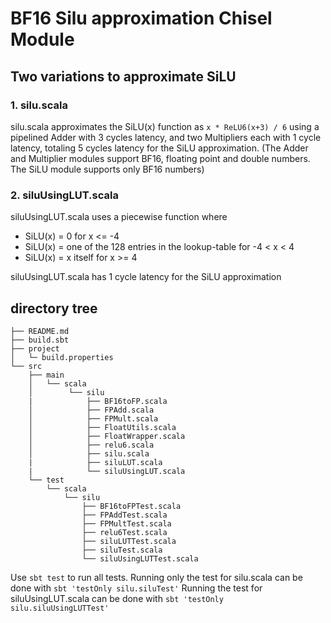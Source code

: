 # BF16 Silu approximation Chisel Module
## Two variations to approximate SiLU

### 1. silu.scala 
silu.scala approximates the SiLU(x) function as `x * ReLU6(x+3) / 6` using a pipelined Adder with 3 cycles latency, and two Multipliers each with 1 cycle latency, totaling 5 cycles latency for the SiLU approximation.
(The Adder and Multiplier modules support BF16, floating point and double numbers. The SiLU module supports only BF16 numbers)
### 2. siluUsingLUT.scala
siluUsingLUT.scala uses a piecewise function where 
- SiLU(x) = 0  for x <= -4
- SiLU(x) = one of the 128 entries in the lookup-table  for -4 < x < 4
- SiLU(x) = x itself  for x >= 4

siluUsingLUT.scala has 1 cycle latency for the SiLU approximation


## directory tree
```
├── README.md
├── build.sbt
├── project
│   └─ build.properties
└── src
    ├── main
    │   └── scala
    │        └── silu
    |            ├── BF16toFP.scala
    │            ├── FPAdd.scala
    │            ├── FPMult.scala
    │            ├── FloatUtils.scala
    │            ├── FloatWrapper.scala
    │            ├── relu6.scala
    │            ├── silu.scala
    |            ├── siluLUT.scala
    |            └── siluUsingLUT.scala
    └── test
        └── scala
            └── silu
                ├── BF16toFPTest.scala
                ├── FPAddTest.scala
                ├── FPMultTest.scala
                ├── relu6Test.scala
                ├── siluLUTTest.scala
                ├── siluTest.scala
                └── siluUsingLUTTest.scala
```

Use `sbt test` to run all tests. Running only the test for silu.scala can be done with `sbt 'testOnly silu.siluTest'`
Running the test for siluUsingLUT.scala can be done with `sbt 'testOnly silu.siluUsingLUTTest'`
